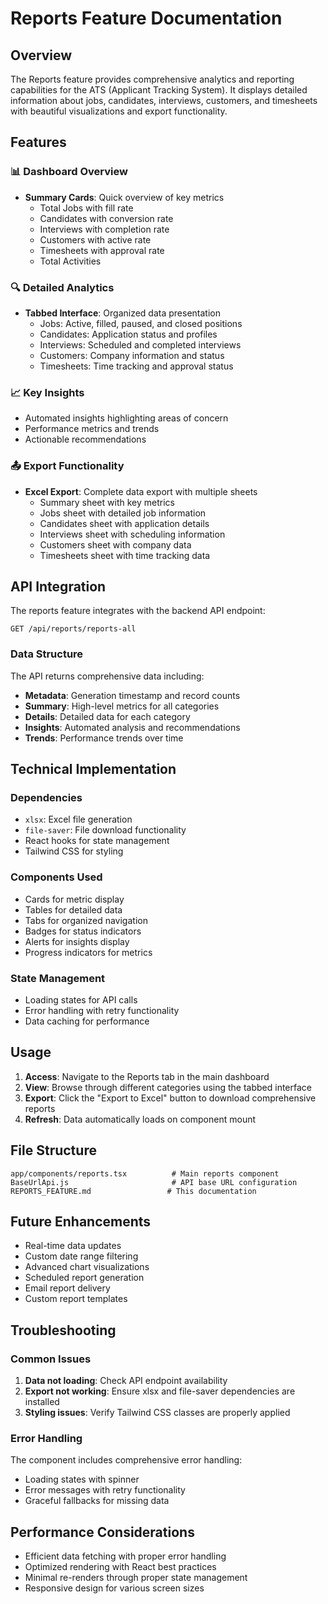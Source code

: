 # Reports Feature Documentation

## Overview

The Reports feature provides comprehensive analytics and reporting capabilities for the ATS (Applicant Tracking System). It displays detailed information about jobs, candidates, interviews, customers, and timesheets with beautiful visualizations and export functionality.

## Features

### 📊 Dashboard Overview
- **Summary Cards**: Quick overview of key metrics
  - Total Jobs with fill rate
  - Candidates with conversion rate
  - Interviews with completion rate
  - Customers with active rate
  - Timesheets with approval rate
  - Total Activities

### 🔍 Detailed Analytics
- **Tabbed Interface**: Organized data presentation
  - Jobs: Active, filled, paused, and closed positions
  - Candidates: Application status and profiles
  - Interviews: Scheduled and completed interviews
  - Customers: Company information and status
  - Timesheets: Time tracking and approval status

### 📈 Key Insights
- Automated insights highlighting areas of concern
- Performance metrics and trends
- Actionable recommendations

### 📤 Export Functionality
- **Excel Export**: Complete data export with multiple sheets
  - Summary sheet with key metrics
  - Jobs sheet with detailed job information
  - Candidates sheet with application details
  - Interviews sheet with scheduling information
  - Customers sheet with company data
  - Timesheets sheet with time tracking data

## API Integration

The reports feature integrates with the backend API endpoint:
```
GET /api/reports/reports-all
```

### Data Structure

The API returns comprehensive data including:
- **Metadata**: Generation timestamp and record counts
- **Summary**: High-level metrics for all categories
- **Details**: Detailed data for each category
- **Insights**: Automated analysis and recommendations
- **Trends**: Performance trends over time

## Technical Implementation

### Dependencies
- `xlsx`: Excel file generation
- `file-saver`: File download functionality
- React hooks for state management
- Tailwind CSS for styling

### Components Used
- Cards for metric display
- Tables for detailed data
- Tabs for organized navigation
- Badges for status indicators
- Alerts for insights display
- Progress indicators for metrics

### State Management
- Loading states for API calls
- Error handling with retry functionality
- Data caching for performance

## Usage

1. **Access**: Navigate to the Reports tab in the main dashboard
2. **View**: Browse through different categories using the tabbed interface
3. **Export**: Click the "Export to Excel" button to download comprehensive reports
4. **Refresh**: Data automatically loads on component mount

## File Structure

```
app/components/reports.tsx          # Main reports component
BaseUrlApi.js                       # API base URL configuration
REPORTS_FEATURE.md                 # This documentation
```

## Future Enhancements

- Real-time data updates
- Custom date range filtering
- Advanced chart visualizations
- Scheduled report generation
- Email report delivery
- Custom report templates

## Troubleshooting

### Common Issues

1. **Data not loading**: Check API endpoint availability
2. **Export not working**: Ensure xlsx and file-saver dependencies are installed
3. **Styling issues**: Verify Tailwind CSS classes are properly applied

### Error Handling

The component includes comprehensive error handling:
- Loading states with spinner
- Error messages with retry functionality
- Graceful fallbacks for missing data

## Performance Considerations

- Efficient data fetching with proper error handling
- Optimized rendering with React best practices
- Minimal re-renders through proper state management
- Responsive design for various screen sizes 